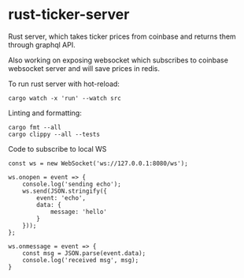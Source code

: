 # rust-ticker-server

Rust server, which takes ticker prices from coinbase and returns them through graphql API.

Also working on exposing websocket which subscribes to coinbase websocket server and will save prices in redis.

To run rust server with hot-reload:

```
cargo watch -x 'run' --watch src
```

Linting and formatting:

```
cargo fmt --all
cargo clippy --all --tests
```

Code to subscribe to local WS

```
const ws = new WebSocket('ws://127.0.0.1:8080/ws');

ws.onopen = event => {
    console.log('sending echo');
    ws.send(JSON.stringify({
        event: 'echo',
        data: {
            message: 'hello'
        }
    }));
};

ws.onmessage = event => {
    const msg = JSON.parse(event.data);
    console.log('received msg', msg);
}
```

